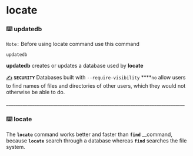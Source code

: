 # locate

### ⌨️ updatedb

`Note:` Before using locate command use this command

```text
updatedb
```

 **updatedb** creates or updates a database used by **locate**

[✍️](https://emojipedia.org/writing-hand/#:~:text=A%20right%20hand%20holding%20a,to%20Emoji%201.0%20in%202015.) **`SECURITY`** Databases built with `--require-visibility` ****`no` allow users to find names of files and directories of other users, which they would not otherwise be able to do.

\_\_\_\_\_\_\_\_\_\_\_\_\_\_\_\_\_\_\_\_\_\_\_\_\_\_\_\_\_\_\_\_\_\_\_\_\_\_\_\_\_\_\_\_\_\_\_\_\_\_\_\_\_\_\_\_\_\_\_\_\_\_\_\_\_\_\_\_\_\_\_\_\_\_\_\_

### ⌨️ locate

 The **`locate`** command works better and faster than **`find`** __command, because **`locate`** search through a database whereas **`find`** searches the file system.

